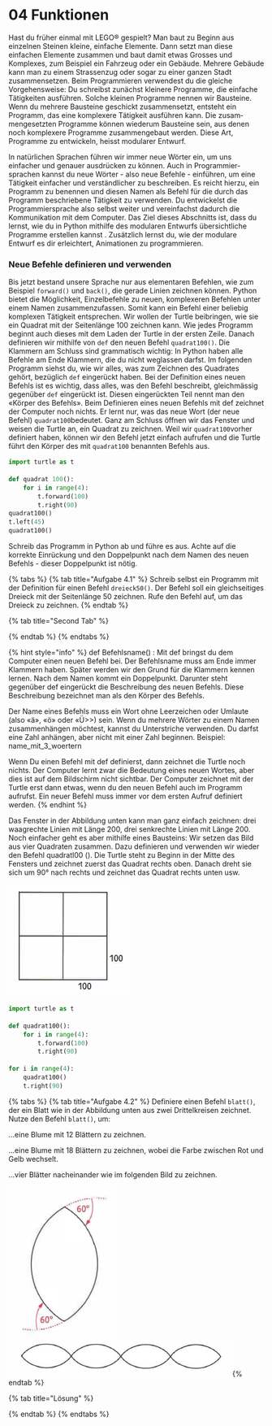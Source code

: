 # 04 Funktionen

Hast du früher einmal mit LEGO® gespielt? Man baut zu Beginn aus einzelnen Steinen kleine, einfache Elemente. Dann setzt man diese einfachen Elemente zusammen und baut damit etwas Grosses und Komplexes, zum Beispiel ein Fahrzeug oder ein Gebäude. Mehrere Gebäude kann man zu einem Strassenzug oder sogar zu einer ganzen Stadt zusammensetzen. Beim Programmieren verwendest du die gleiche Vorgehensweise: Du schreibst zunächst kleinere Programme, die einfache Tätigkeiten ausführen. Solche kleinen Programme nennen wir Bausteine. Wenn du mehrere Bausteine geschickt zusam­mensetzt, entsteht ein Programm, das eine komplexere Tätigkeit ausführen kann. Die zusam­mengesetzten Programme können wiederum Bausteine sein, aus denen noch komplexere Pro­gramme zusammengebaut werden. Diese Art, Programme zu entwickeln, heisst modularer Entwurf.

In natürlichen Sprachen führen wir immer neue Wörter ein, um uns einfacher und genauer ausdrücken zu können. Auch in Programmier­sprachen kannst du neue Wörter - also neue Befehle - einführen, um eine Tätigkeit einfacher und verständlicher zu beschreiben. Es reicht hierzu, ein Programm zu benennen und diesen Namen als Befehl für die durch das Programm beschriebene Tätigkeit zu verwenden. Du entwickelst die Programmiersprache also selbst weiter und vereinfachst dadurch die Kommu­nikation mit dem Computer. Das Ziel dieses Abschnitts ist, dass du lernst, wie du in Python mithilfe des modularen Entwurfs übersichtliche Programme erstellen kannst . Zusätzlich lernst du, wie der modulare Entwurf es dir erleichtert, Animationen zu program­mieren.

### Neue Befehle definieren und verwenden

Bis jetzt bestand unsere Sprache nur aus elementaren Befehlen, wie zum Beispiel `forward()` und `back()`, die gerade Linien zeichnen können. Python bietet die Möglichkeit, Einzelbefehle zu neuen, komplexeren Befehlen unter einem Namen zusammenzufassen. Somit kann ein Befehl einer beliebig komplexen Tätigkeit entsprechen. Wir wollen der Turtle beibringen, wie sie ein Quadrat mit der Seitenlänge 100 zeichnen kann. Wie jedes Programm beginnt auch dieses mit dem Laden der Turtle in der ersten Zeile. Danach definieren wir mithilfe von `def` den neuen Befehl `quadrat100()`. Die Klammern am Schluss sind grammatisch wichtig: In Python haben alle Befehle am Ende Klammern, die du nicht weglassen darfst. Im folgenden Programm siehst du, wie wir alles, was zum Zeichnen des Quadrates gehört, bezüglich `def` eingerückt haben. Bei der Definition eines neuen Befehls ist es wichtig, dass alles, was den Befehl beschreibt, gleichmässig gegenüber `def` eingerückt ist. Diesen eingerückten Teil nennt man den «Körper des Befehls». Beim Definieren eines neuen Befehls mit def zeichnet der Computer noch nichts. Er lernt nur, was das neue Wort (der neue Befehl) `quadrat100`bedeutet. Ganz am Schluss öffnen wir das Fenster und weisen die Turtle an, ein Quadrat zu zeichnen. Weil wir `quadrat100`vorher definiert haben, können wir den Befehl jetzt einfach aufrufen und die Turtle führt den Körper des mit `quadrat100` benannten Befehls aus.

```python
import turtle as t

def quadrat 100():
    for i in range(4):
        t.forward(100)
        t.right(90)
quadrat100()
t.left(45)
quadrat100()
```

Schreib das Programm in Python ab und führe es aus. Achte auf die korrekte Einrückung und den Doppelpunkt nach dem Namen des neuen Befehls - dieser Doppelpunkt ist nötig.

{% tabs %}
{% tab title="Aufgabe 4.1" %}
Schreib selbst ein Programm mit der Definition für einen Befehl `dreieck50()`. Der Befehl soll ein gleichseitiges Dreieck mit der Seitenlänge 50 zeichnen. Rufe den Befehl auf, um das Dreieck zu zeichnen.
{% endtab %}

{% tab title="Second Tab" %}

{% endtab %}
{% endtabs %}

{% hint style="info" %}
def Befehlsname() : Mit def bringst du dem Computer einen neuen Befehl bei. Der Befehls­name muss am Ende immer Klammern haben. Später werden wir den Grund für die Klammern kennen lernen. Nach dem Namen kommt ein Doppelpunkt. Darunter steht gegenüber def eingerückt die Beschreibung des neuen Befehls. Diese Beschreibung bezeichnet man als den Körper des Befehls.&#x20;

Der Name eines Befehls muss ein Wort ohne Leerzeichen oder Umlaute (also «ä», «ö» oder «Ü>>) sein. Wenn du mehrere Wörter zu einem Namen zusammenhängen möchtest,  kannst du Unterstriche verwenden. Du darfst eine Zahl anhängen, aber nicht mit einer Zahl beginnen. Beispiel: name\_mit\_3\_woertern

Wenn Du einen Befehl mit def definierst, dann zeichnet die Turtle noch nichts. Der Computer lernt zwar die Bedeutung eines neuen Wortes, aber dies ist auf dem Bildschirm nicht sichtbar. Der Computer zeichnet mit der Turtle erst dann etwas, wenn du den neuen Befehl auch im Programm aufrufst. Ein neuer Befehl muss immer vor dem ersten Aufruf definiert werden.
{% endhint %}

Das Fenster in der Abbildung unten kann man ganz einfach zeichnen: drei waagrechte Linien mit Länge 200, drei senkrechte Linien mit Länge 200. Noch einfacher geht es aber mithilfe eines Bausteins: Wir setzen das Bild aus vier Quadraten zusammen. Dazu definieren und verwenden wir wieder den Befehl quadratl00 (). Die Turtle steht zu Beginn in der Mitte des Fensters und zeichnet zuerst das Quadrat rechts oben. Danach dreht sie sich um 90° nach rechts und zeichnet das Quadrat rechts unten usw.

![](<../../.gitbook/assets/grafik (39).png>)

```python
import turtle as t

def quadrat100():
    for i in range(4):
        t.forward(100)
        t.right(90)
        
for i in range(4):
    quadrat100()
    t.right(90)
```

{% tabs %}
{% tab title="Aufgabe 4.2" %}
Definiere einen Befehl `blatt()`, der ein Blatt wie in der Abbildung unten aus zwei Drittelkreisen zeichnet. Nutze den Befehl `blatt()`, um:

...eine Blume mit 12 Blättern zu zeichnen.

...eine Blume mit 18 Blättern zu zeichnen, wobei die Farbe zwischen Rot und Gelb wechselt.&#x20;

...vier Blätter nacheinander wie im folgenden Bild zu zeichnen.

![](<../../.gitbook/assets/grafik (38).png>)![](<../../.gitbook/assets/grafik (37).png>)
{% endtab %}

{% tab title="Lösung" %}

{% endtab %}
{% endtabs %}

